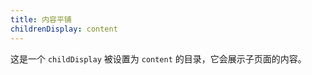 ```yaml
---
title: 内容平铺
childrenDisplay: content
---
```


这是一个 `childDisplay` 被设置为 `content` 的目录，它会展示子页面的内容。
